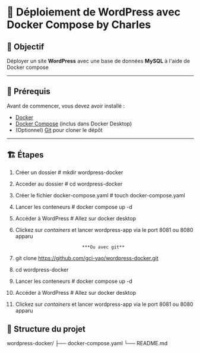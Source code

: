# 🚀 Déploiement de WordPress avec Docker Compose by Charles

## 🎯 Objectif

Déployer un site **WordPress** avec une base de données **MySQL** à l'aide de Docker compose

---

## 🧰 Prérequis

Avant de commencer, vous devez avoir installé :

- [Docker](https://docs.docker.com/get-docker/)
- [Docker Compose](https://docs.docker.com/compose/) (inclus dans Docker Desktop)
- (Optionnel) [Git](https://git-scm.com/) pour cloner le dépôt

---

## 🏗️ Étapes
1. Créer un dossier # mkdir wordpress-docker
2. Acceder au dossier # cd wordpress-docker
3. Créer le fichier docker-compose.yaml # touch docker-compose.yaml
4. Lancer les conteneurs # docker compose up -d 
5. Accéder à WordPress # Allez sur docker desktop
6. Clickez sur *containers* et lancer wordpress-app via le port 8081 ou 8080 apparu

                                ***Ou avec git**

1. git clone https://github.com/gci-yao/wordpress-docker.git
2. cd wordpress-docker
3. Lancer les conteneurs # docker compose up -d 
4. Accéder à WordPress # Allez sur docker desktop
5. Clickez sur *containers* et lancer wordpress-app via le port 8081 ou 8080 apparu

## 📁 Structure du projet

wordpress-docker/
├── docker-compose.yaml
└── README.md
